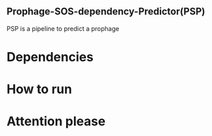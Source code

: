 ## Prophage-SOS-dependency-Predictor(PSP) 
PSP is a pipeline to predict a prophage 
# Dependencies
# How to run
# Attention please
